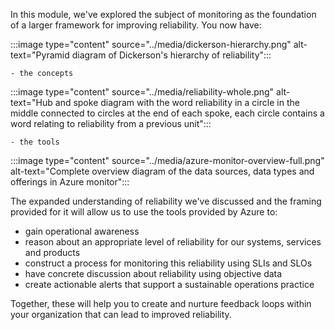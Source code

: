 In this module, we've explored the subject of monitoring as the foundation
of a larger framework for improving reliability. You now have:

:::image type="content" source="../media/dickerson-hierarchy.png" alt-text="Pyramid diagram of Dickerson's hierarchy of reliability":::

    - the concepts

:::image type="content" source="../media/reliability-whole.png" alt-text="Hub and spoke diagram with the word reliability in a circle in the middle connected to circles at the end of each spoke, each circle contains a word relating to reliability from a previous unit":::

    - the tools

:::image type="content" source="../media/azure-monitor-overview-full.png" alt-text="Complete overview diagram of the data sources, data types and offerings in Azure monitor":::

The expanded understanding of reliability we've discussed and the framing
provided for it will allow us to use the tools provided by Azure to:

-   gain operational awareness
-   reason about an appropriate level of reliability for our systems,
    services and products
-   construct a process for monitoring this reliability using SLIs and SLOs
-   have concrete discussion about reliability using objective data
-   create actionable alerts that support a sustainable operations practice

Together, these will help you to create and nurture feedback loops within
your organization that can lead to improved reliability.
